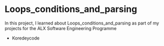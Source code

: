 # Loops_conditions_and_parsing
In this project, I learned about Loops_conditions_and_parsing as part of my projects for the ALX Software Engineering Programme
* Koredeycode
